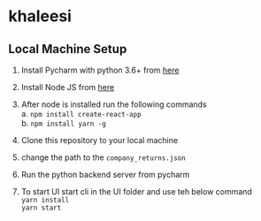 # khaleesi

## Local Machine Setup

1. Install Pycharm with python 3.6+ from [here](https://www.jetbrains.com/pycharm/download/#section=windows)
2. Install Node JS from [here](https://nodejs.org/en/download/)
3. After node is installed run the following commands  
    a. `npm install create-react-app`  
    b. `npm install yarn -g`  
4. Clone this repository to your local machine
5. change the path to the `company_returns.json`

6. Run the python backend server from pycharm
7. To start UI start cli in the UI folder and use teh below command  
    `yarn install`  
    `yarn start`  
